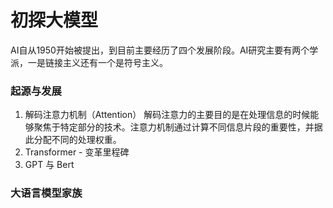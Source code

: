 # 初探大模型
AI自从1950开始被提出，到目前主要经历了四个发展阶段。AI研究主要有两个学派，一是链接主义还有一个是符号主义。
### 起源与发展
1. 解码注意力机制（Attention）
解码注意力的主要目的是在处理信息的时候能够聚焦于特定部分的技术。注意力机制通过计算不同信息片段的重要性，并据此分配不同的处理权重。
2. Transformer - 变革里程碑
3. GPT 与 Bert
### 大语言模型家族

<!--stackedit_data:
eyJoaXN0b3J5IjpbLTU1MTQ5MjM4NywtNTk4NjE3MzI4LC0xMz
Q5NTE2OTU4LC0xMTkzOTAwMTgzLC05NzU0ODI3NTMsLTkwMzk5
NTM5Myw4NDY2NTMzNTFdfQ==
-->